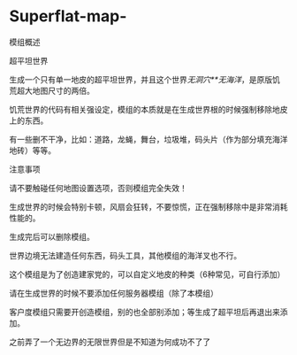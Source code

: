 # Superflat-map-

模组概述

超平坦世界

生成一个只有单一地皮的超平坦世界，并且这个世界*无洞穴**无海洋*，是原版饥荒超大地图尺寸的两倍。

饥荒世界的代码有相关强设定，模组的本质就是在生成世界根的时候强制移除地皮上的东西。

有一些删不干净，比如：道路，龙蝇，舞台，垃圾堆，码头片（作为部分填充海洋地砖）等等。


注意事项

请不要触碰任何地图设置选项，否则模组完全失效！

生成世界的时候会特别卡顿，风扇会狂转，不要惊慌，正在强制移除中是非常消耗性能的。

生成完后可以删除模组。

世界边境无法建造任何东西，码头工具，其他模组的海洋叉也不行。

这个模组是为了创造建家党的，可以自定义地皮的种类（6种常见，可自行添加）

请在生成世界的时候不要添加任何服务器模组（除了本模组）

客户度模组只需要开创造模组，别的也全部别添加；等生成了超平坦后再退出来添加。

之前弄了一个无边界的无限世界但是不知道为何成功不了了
